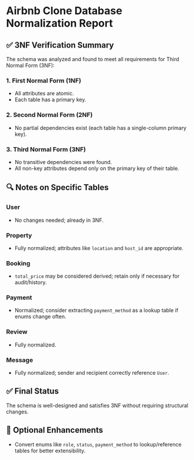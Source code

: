 # Airbnb Clone Database Normalization Report

## ✅ 3NF Verification Summary

The schema was analyzed and found to meet all requirements for Third Normal Form (3NF):

### 1. First Normal Form (1NF)
- All attributes are atomic.
- Each table has a primary key.

### 2. Second Normal Form (2NF)
- No partial dependencies exist (each table has a single-column primary key).

### 3. Third Normal Form (3NF)
- No transitive dependencies were found.
- All non-key attributes depend only on the primary key of their table.

## 🔍 Notes on Specific Tables

### User
- No changes needed; already in 3NF.

### Property
- Fully normalized; attributes like `location` and `host_id` are appropriate.

### Booking
- `total_price` may be considered derived; retain only if necessary for audit/history.

### Payment
- Normalized; consider extracting `payment_method` as a lookup table if enums change often.

### Review
- Fully normalized.

### Message
- Fully normalized; sender and recipient correctly reference `User`.

## ✅ Final Status
The schema is well-designed and satisfies 3NF without requiring structural changes.

## 🔄 Optional Enhancements
- Convert enums like `role`, `status`, `payment_method` to lookup/reference tables for better extensibility.
